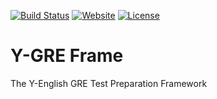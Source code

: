 [![Build Status](https://travis-ci.org/Y-Lab/Y-GRE-Frame.svg)](https://travis-ci.org/Y-Lab/Y-GRE-Frame)
[![Website](https://img.shields.io/website-up-down-green-red/http/frame.y-gre.org.svg)](http://frame.y-gre.org/)
[![License](https://img.shields.io/badge/license-CC4.0%20BY--NC--ND-orange.svg)](/blob/master/LICENSE)

# Y-GRE Frame
The Y-English GRE Test Preparation Framework

